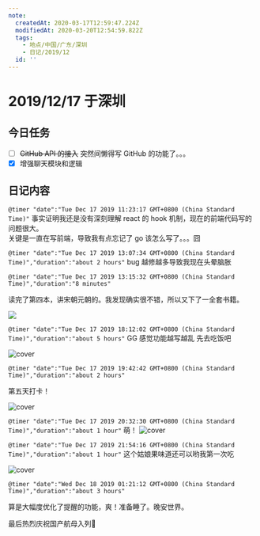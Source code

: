 ```yaml
---
note:
  createdAt: 2020-03-17T12:59:47.224Z
  modifiedAt: 2020-03-20T12:54:59.822Z
  tags:
    - 地点/中国/广东/深圳
    - 日记/2019/12
  id: ''
---
```

# 2019/12/17 于深圳

## 今日任务
* [ ] ~~GitHub API 的接入~~ 突然间懒得写 GitHub 的功能了。。。
* [x] 增强聊天模块和逻辑

## 日记内容

`@timer "date":"Tue Dec 17 2019 11:23:17 GMT+0800 (China Standard Time)"`
事实证明我还是没有深刻理解 react 的 hook 机制，现在的前端代码写的问题很大。  
关键是一直在写前端，导致我有点忘记了 go 该怎么写了。。。囧


`@timer "date":"Tue Dec 17 2019 13:07:34 GMT+0800 (China Standard Time)","duration":"about 2 hours"`
bug 越修越多导致我现在头晕脑胀

`@timer "date":"Tue Dec 17 2019 13:15:32 GMT+0800 (China Standard Time)","duration":"8 minutes"`

读完了第四本，讲宋朝元朝的。我发现确实很不错，所以又下了一全套书籍。

![](https://i.loli.net/2019/12/17/MKwT3pjkdSUethD.png)  

`@timer "date":"Tue Dec 17 2019 18:12:02 GMT+0800 (China Standard Time)","duration":"about 5 hours"`
GG 感觉功能越写越乱
先去吃饭吧

![cover](https://i.loli.net/2019/12/17/4lSqKJp6zQDZUBC.jpg)  


`@timer "date":"Tue Dec 17 2019 19:42:42 GMT+0800 (China Standard Time)","duration":"about 2 hours"`

第五天打卡！

![cover](https://i.loli.net/2019/12/17/CyebSr4Xtzo69gH.jpg)  


`@timer "date":"Tue Dec 17 2019 20:32:30 GMT+0800 (China Standard Time)","duration":"about 1 hour"`
萌！
![cover](https://i.loli.net/2019/12/17/nOYZk8vgyoWFEGi.jpg)  

`@timer "date":"Tue Dec 17 2019 21:54:16 GMT+0800 (China Standard Time)","duration":"about 1 hour"`
这个姑娘果味道还可以哟我第一次吃

![cover](https://i.loli.net/2019/12/17/ZxsWthU5RfMGwCn.jpg)  

`@timer "date":"Wed Dec 18 2019 01:21:12 GMT+0800 (China Standard Time)","duration":"about 3 hours"`

算是大幅度优化了提醒的功能，爽！准备睡了。晚安世界。

最后热烈庆祝国产航母入列:clap:

